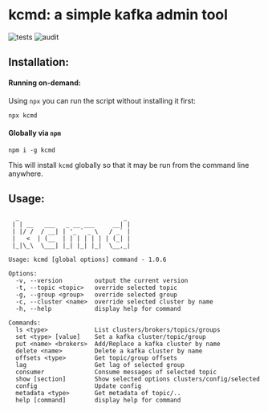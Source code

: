 # kcmd: a simple kafka admin tool

![tests](https://github.com/cengler/k/actions/workflows/test.yml/badge.svg)
![audit](https://github.com/cengler/k/actions/workflows/audit.yml/badge.svg)

## Installation:

#### Running on-demand:

Using `npx` you can run the script without installing it first:

    npx kcmd

#### Globally via `npm`

    npm i -g kcmd

This will install `kcmd` globally so that it may be run from the command line anywhere.

## Usage:
```
  _                             _ 
 | | __   ___   _ __ ___     __| |
 | |/ /  / __| | '_ ` _ \   / _` |
 |   <  | (__  | | | | | | | (_| |
 |_|\_\  \___| |_| |_| |_|  \__,_|
                                   
Usage: kcmd [global options] command - 1.0.6

Options:
  -v, --version         output the current version
  -t, --topic <topic>   override selected topic
  -g, --group <group>   override selected group
  -c, --cluster <name>  override selected cluster by name
  -h, --help            display help for command

Commands:
  ls <type>             List clusters/brokers/topics/groups
  set <type> [value]    Set a kafka cluster/topic/group
  put <name> <brokers>  Add/Replace a kafka cluster by name
  delete <name>         Delete a kafka cluster by name
  offsets <type>        Get topic/group offsets
  lag                   Get lag of selected group
  consumer              Consume messages of selected topic
  show [section]        Show selected options clusters/config/selected
  config                Update config
  metadata <type>       Get metadata of topic/..
  help [command]        display help for command

```
